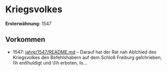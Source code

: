 # Kriegsvolkes

**Ersterwähnung:** 1547

## Vorkommen
- 1547: [jahre/1547/README.md](../jahre/1547/README.md) – Darauf hat der
Rat nah Abſchied des Kriegsvolkes den Befehlshabern
auf dem Schloß Freiburg geſchrieben, ſih entſhuldigt und
\ſih erboten, ſo...
